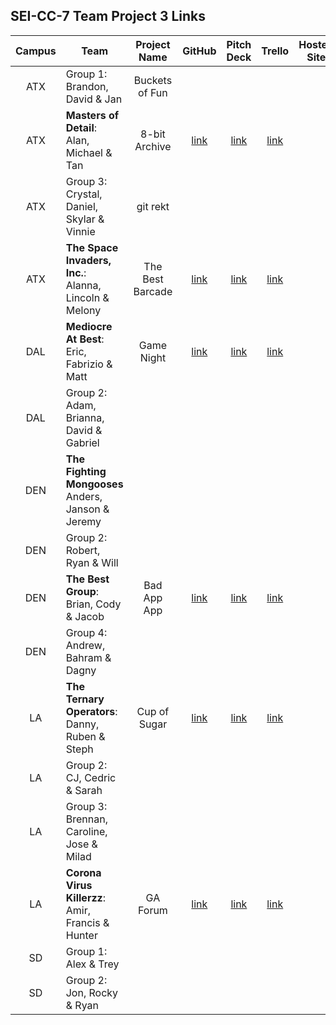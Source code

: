 ## SEI-CC-7 Team Project 3 Links

| Campus | Team | Project Name | GitHub | Pitch Deck | Trello | Hosted Site |
|:---:|---|:---:|:---:|:---:|:---:|:---:|
| ATX | Group 1:<br>Brandon, David & Jan | Buckets of Fun |   |  |  |  |
| ATX | **Masters of Detail**:<br>Alan, Michael & Tan | 8-bit Archive | [link](https://github.com/zeroxposur18/8-bit-archive) | [link](https://docs.google.com/presentation/d/1muVt_wu6NYyIGrlFx8TLKlcdeXdpLRrIhugt0gI5g-M/edit) | [link](https://trello.com/b/8ada8teB/8-bit-archive) |  |
| ATX | Group 3:<br>Crystal, Daniel, Skylar & Vinnie | git rekt |   |  |  |  |
| ATX | **The Space Invaders, Inc.**:<br>Alanna, Lincoln & Melony | The Best Barcade | [link](https://github.com/lincolnyouree/the-best-barcade) | [link](https://www.canva.com/design/DAD2uw3TBuM/C8VjuKRj6oMPGVV8BHRfVg/view?utm_content=DAD2uw3TBuM&utm_campaign=designshare&utm_medium=link&utm_source=sharebutton) | [link](https://trello.com/b/o3Ybyxxe/the-best-barcade-group-project) |  |
| DAL | **Mediocre At Best**:<br>Eric, Fabrizio & Matt | Game Night | [link](https://github.com/fabo22/game-night) | [link](https://docs.google.com/presentation/d/1DImZYr3uk_slKnOq_oa1F8sVz4dm_jGRtWGQ4qI0CDk/edit#slide=id.g81980de0f9_1_10) | [link](https://trello.com/b/CcQ3NIES/game-night) |  |
| DAL | Group 2:<br>Adam, Brianna, David & Gabriel |  |   |  |  |  |
| DEN | **The Fighting Mongooses**<br>Anders, Janson & Jeremy |  |   |  |  |  |
| DEN | Group 2:<br>Robert, Ryan & Will |  |   |  |  |  |
| DEN | **The Best Group**:<br>Brian, Cody & Jacob | Bad App App | [link](https://github.com/brianbellini/bad_app_app) | [link](https://docs.google.com/presentation/d/1fcqI8YcUExeqlxLOi6gl843j50fqCdhSCQAcK9YTn9Y/edit) | [link](https://trello.com/b/9h6jCBzr) |  |
| DEN | Group 4:<br>Andrew, Bahram & Dagny |  |   |  |  |  |
| LA | **The Ternary Operators**:<br>Danny, Ruben & Steph | Cup of Sugar | [link](https://github.com/skimalee/cup-of-sugar) | [link](https://drive.google.com/file/d/1c89P00TVdw-Nqty0L5bC9RIObVNKEbeR/view) |  [link](https://trello.com/b/ZQiZX0Sl/cup-of-sugar) |  |
| LA | Group 2:<br>CJ, Cedric & Sarah |  |   |  |  |  |
| LA | Group 3:<br>Brennan, Caroline, Jose & Milad |  |   |  |  |  |
| LA | **Corona Virus Killerzz**:<br>Amir, Francis & Hunter | GA Forum | [link](https://github.com/francismel/project_3) | [link](https://drive.google.com/file/d/1lrnmjVDOOoFeXzDFUyNWzWP_iFChF4zV/view) | [link](https://trello.com/b/2ZjmA4t4/project-3-social-forums) |  |
| SD | Group 1:<br>Alex & Trey |  |   |  |  |  |
| SD | Group 2:<br>Jon, Rocky & Ryan |  |   |  |  |  |